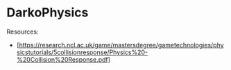# DarkoPhysics

Resources:
 - [https://research.ncl.ac.uk/game/mastersdegree/gametechnologies/physicstutorials/5collisionresponse/Physics%20-%20Collision%20Response.pdf]
